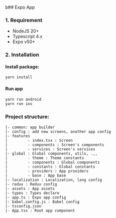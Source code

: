 b## Expo App

### 1. Requirement 

- NodeJS 20+
- Typescript 4.x
- Expo v50+

### 2. Installation
#### Install package:
```bash
yarn install
```

#### Run app
```bash
yarn run android
yarn run ios
```

### Project structure:
```
|- common: app builder
|- config : add new screens, another app config
|- features 
|         - index.tsx : Screen
|         - components : Screen's components
|         - services : Screen's services
|- global : Global components, utils, .,,
|         - theme : Theme constants
|         - components : Global components
|         - constants : Global constants
|         - providers : App providers
|         - base : App base
|- localization : Localization, lang config
|- redux : Redux config
|- assets : App assets
|- types : Types declare
|- app.ts : Expo app config
|- babel.config.js : Babel config
|- tsconfig.json
|- App.tsx : Root app component
```
